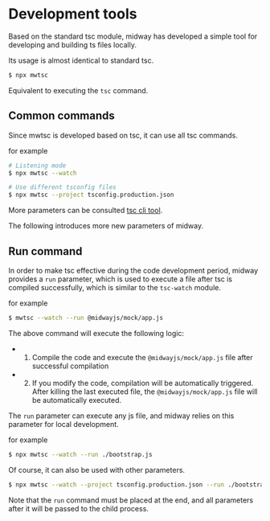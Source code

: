 # Development tools

Based on the standard tsc module, midway has developed a simple tool for developing and building ts files locally.

Its usage is almost identical to standard tsc.

```bash
$ npx mwtsc
```

Equivalent to executing the `tsc` command.



## Common commands

Since mwtsc is developed based on tsc, it can use all tsc commands.

for example

```bash
# Listening mode
$ npx mwtsc --watch

# Use different tsconfig files
$ npx mwtsc --project tsconfig.production.json
```

More parameters can be consulted [tsc cli tool](https://www.typescriptlang.org/docs/handbook/compiler-options.html).

The following introduces more new parameters of midway.



## Run command

In order to make tsc effective during the code development period, midway provides a `run` parameter, which is used to execute a file after tsc is compiled successfully, which is similar to the `tsc-watch` module.

for example

```bash
$ mwtsc --watch --run @midwayjs/mock/app.js
```

The above command will execute the following logic:

* 1. Compile the code and execute the `@midwayjs/mock/app.js` file after successful compilation
* 2. If you modify the code, compilation will be automatically triggered. After killing the last executed file, the `@midwayjs/mock/app.js` file will be automatically executed.

The `run` parameter can execute any js file, and midway relies on this parameter for local development.

for example

```bash
$ npx mwtsc --watch --run ./bootstrap.js
```

Of course, it can also be used with other parameters.

```bash
$ npx mwtsc --watch --project tsconfig.production.json --run ./bootstrap.js
```

Note that the `run` command must be placed at the end, and all parameters after it will be passed to the child process.